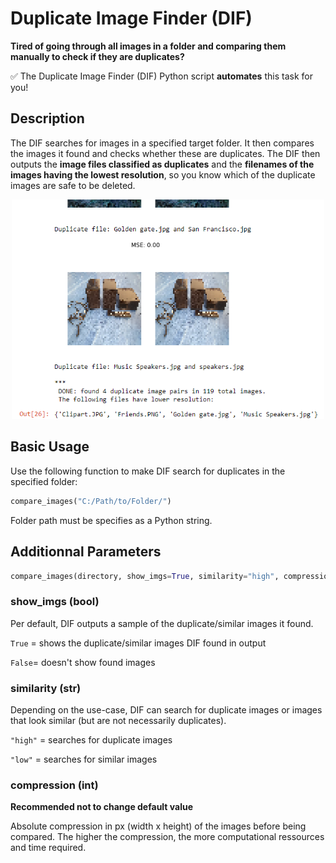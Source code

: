 # Duplicate Image Finder (DIF)
**Tired of going through all images in a folder and comparing them manually to check if they are duplicates?**

:white_check_mark: The Duplicate Image Finder (DIF) Python script **automates** this task for you!

## Description
The DIF searches for images in a specified target folder. It then compares the images it found and checks whether these are duplicates. The DIF then outputs the **image files classified as duplicates** and the **filenames of the images having the lowest resolution**, so you know which of the duplicate images are safe to be deleted.

<p align="center">
  <img src="example_output2.png" width="500" title="Example Output: Duplicate Image Finder">
</p>

## Basic Usage
Use the following function to make DIF search for duplicates in the specified folder:

```python
compare_images("C:/Path/to/Folder/")
``` 
Folder path must be specifies as a Python string.
## Additionnal Parameters

```python
compare_images(directory, show_imgs=True, similarity="high", compression=50)
```

### show_imgs (bool)
Per default, DIF outputs a sample of the duplicate/similar images it found.

```True``` = shows the duplicate/similar images DIF found in output

```False```= doesn't show found images

### similarity (str)

Depending on the use-case, DIF can search for duplicate images or images that look similar (but are not necessarily duplicates).

```"high"``` = searches for duplicate images
                           
```"low"``` = searches for similar images

### compression (int)

**Recommended not to change default value**

Absolute compression in px (width x height) of the images before being compared.
The higher the compression, the more computational ressources and time required.     
                           
